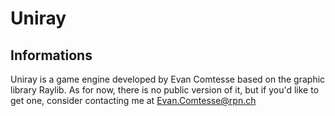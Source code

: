 # Uniray



## Informations

Uniray is a game engine developed by Evan Comtesse based on the graphic library Raylib. As for now, there is no public version of it, but if you'd like to get one, consider contacting me at Evan.Comtesse@rpn.ch
